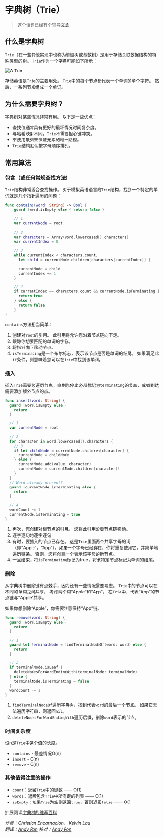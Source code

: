# 字典树（Trie）

> 这个话题已经有个辅导[文章](https://www.raywenderlich.com/139410/swift-algorithm-club-swift-trie-data-structure)

## 什么是字典树

`Trie`（在一些其他实现中也称为前缀树或基数树）是用于存储关联数据结构的特殊类型的树。 `Trie`作为一个字典可能如下所示：

![A Trie](images/trie.png)

存储英语是`Trie`的主要用处。 `Trie`中的每个节点都代表一个单词的单个字符。 然后，一系列节点组成一个单词。

## 为什么需要字典树？

字典树对某些情况非常有用。 以下是一些优点：

* 查找值通常具有更好的最坏情况时间复杂度。
* 与哈希映射不同，`Trie`不需要担心键冲突。
* 不使用散列来保证元素的唯一路径。
* `Trie`结构默认按字母顺序排列。

## 常用算法

### 包含（或任何常规查找方法）

`Trie`结构非常适合查找操作。 对于模拟英语语言的`Trie`结构，找到一个特定的单词就是几个指针遍历的问题：

```swift
func contains(word: String) -> Bool {
	guard !word.isEmpty else { return false }

	// 1
	var currentNode = root
  
	// 2
	var characters = Array(word.lowercased().characters)
	var currentIndex = 0
 
	// 3
	while currentIndex < characters.count, 
	  let child = currentNode.children[characters[currentIndex]] {

	  currentNode = child
	  currentIndex += 1
	}

	// 4
	if currentIndex == characters.count && currentNode.isTerminating {
	  return true
	} else {
	  return false
	}
}
```


`contains`方法相当简单：

1. 创建对`root`的引用。 此引用将允许您沿着节点链向下走。
2. 跟踪你想要匹配的单词的字符。
3. 将指针向下移动节点。
4. `isTerminating`是一个布尔标志，表示该节点是否是单词的结尾。 如果满足此`if`条件，则意味着您可以在`trie`中找到该单词。

### 插入

插入`Trie`需要您遍历节点，直到您停止必须标记为`terminating`的节点，或者到达需要添加额外节点的点。

```swift
func insert(word: String) {
  guard !word.isEmpty else {
    return
  }

  // 1
  var currentNode = root

  // 2
  for character in word.lowercased().characters {
    // 3
    if let childNode = currentNode.children[character] {
      currentNode = childNode
    } else {
      currentNode.add(value: character)
      currentNode = currentNode.children[character]!
    }
  }
  // Word already present?
  guard !currentNode.isTerminating else {
    return
  }

  // 4
  wordCount += 1
  currentNode.isTerminating = true
}
```

1. 再次，您创建对根节点的引用。 您将此引用沿着节点链移动。
2. 逐字逐句地逐字逐句
3. 有时，要插入的节点已存在。 这是`Trie`里面两个共享字母的词（即“Apple”，“App”）。如果一个字母已经存在，你将重复使用它，并简单地遍历链条。 否则，您将创建一个表示该字母的新节点。
4. 一旦结束，将`isTerminating`标记为true，将该特定节点标记为单词的结尾。

### 删除

从字典树中删除键有点棘手，因为还有一些情况需要考虑。 `Trie`中的节点可以在不同的单词之间共享。 考虑两个词“Apple”和“App”。 在`Trie`中，代表“App”的节点链与“Apple”共享。

如果你想删除“Apple”，你需要注意保持“App”链。

```swift
func remove(word: String) {
  guard !word.isEmpty else {
    return
  }

  // 1
  guard let terminalNode = findTerminalNodeOf(word: word) else {
    return
  }

  // 2
  if terminalNode.isLeaf {
    deleteNodesForWordEndingWith(terminalNode: terminalNode)
  } else {
    terminalNode.isTerminating = false
  }
  wordCount -= 1
}
```



1. `findTerminalNodeOf`遍历字典树，找到代表`word`的最后一个节点。 如果它无法遍历字符串，则返回`nil`。
2. `deleteNodesForWordEndingWith`遍历后缀，删除`word`表示的节点。


### 时间复杂度

设n是`Trie`中某个值的长度。

* `contains` - 最差情况O(n)
* `insert` - O(n)
* `remove` - O(n)

### 其他值得注意的操作

* `count`：返回`Trie`中的键数 —— O(1)
* `words`：返回包含`Trie`中所有键的列表 —— O(1)
* `isEmpty`：如果`Trie`为空则返回`true`，否则返回`false` —— O(1)

扩展阅读[字典树的维基百科](https://en.wikipedia.org/wiki/Trie)

*作者：Christian Encarnacion， Kelvin Lau*  
*翻译：[Andy Ron](https://github.com/andyRon)* 
*校对：[Andy Ron](https://github.com/andyRon)* 

